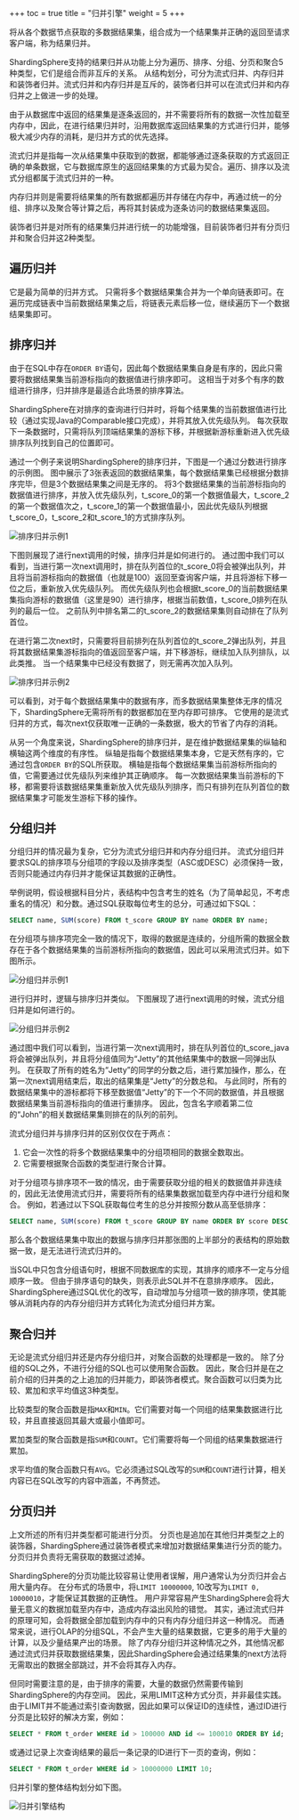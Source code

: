 +++
toc = true
title = "归并引擎"
weight = 5
+++

将从各个数据节点获取的多数据结果集，组合成为一个结果集并正确的返回至请求客户端，称为结果归并。

ShardingSphere支持的结果归并从功能上分为遍历、排序、分组、分页和聚合5种类型，它们是组合而非互斥的关系。
从结构划分，可分为流式归并、内存归并和装饰者归并。流式归并和内存归并是互斥的，装饰者归并可以在流式归并和内存归并之上做进一步的处理。

由于从数据库中返回的结果集是逐条返回的，并不需要将所有的数据一次性加载至内存中，因此，在进行结果归并时，沿用数据库返回结果集的方式进行归并，能够极大减少内存的消耗，是归并方式的优先选择。

流式归并是指每一次从结果集中获取到的数据，都能够通过逐条获取的方式返回正确的单条数据，它与数据库原生的返回结果集的方式最为契合。遍历、排序以及流式分组都属于流式归并的一种。

内存归并则是需要将结果集的所有数据都遍历并存储在内存中，再通过统一的分组、排序以及聚合等计算之后，再将其封装成为逐条访问的数据结果集返回。

装饰者归并是对所有的结果集归并进行统一的功能增强，目前装饰者归并有分页归并和聚合归并这2种类型。

## 遍历归并

它是最为简单的归并方式。
只需将多个数据结果集合并为一个单向链表即可。在遍历完成链表中当前数据结果集之后，将链表元素后移一位，继续遍历下一个数据结果集即可。

## 排序归并

由于在SQL中存在`ORDER BY`语句，因此每个数据结果集自身是有序的，因此只需要将数据结果集当前游标指向的数据值进行排序即可。
这相当于对多个有序的数组进行排序，归并排序是最适合此场景的排序算法。

ShardingSphere在对排序的查询进行归并时，将每个结果集的当前数据值进行比较（通过实现Java的Comparable接口完成），并将其放入优先级队列。
每次获取下一条数据时，只需将队列顶端结果集的游标下移，并根据新游标重新进入优先级排序队列找到自己的位置即可。

通过一个例子来说明ShardingSphere的排序归并，下图是一个通过分数进行排序的示例图。
图中展示了3张表返回的数据结果集，每个数据结果集已经根据分数排序完毕，但是3个数据结果集之间是无序的。
将3个数据结果集的当前游标指向的数据值进行排序，并放入优先级队列，t_score_0的第一个数据值最大，t_score_2的第一个数据值次之，t_score_1的第一个数据值最小，因此优先级队列根据t_score_0，t_score_2和t_score_1的方式排序队列。

![排序归并示例1](http://shardingsphere.jd.com/document/current/img/sharding/order_by_merge_1.png)

下图则展现了进行next调用的时候，排序归并是如何进行的。
通过图中我们可以看到，当进行第一次next调用时，排在队列首位的t_score_0将会被弹出队列，并且将当前游标指向的数据值（也就是100）返回至查询客户端，并且将游标下移一位之后，重新放入优先级队列。
而优先级队列也会根据t_score_0的当前数据结果集指向游标的数据值（这里是90）进行排序，根据当前数值，t_score_0排列在队列的最后一位。
之前队列中排名第二的t_score_2的数据结果集则自动排在了队列首位。

在进行第二次next时，只需要将目前排列在队列首位的t_score_2弹出队列，并且将其数据结果集游标指向的值返回至客户端，并下移游标，继续加入队列排队，以此类推。
当一个结果集中已经没有数据了，则无需再次加入队列。

![排序归并示例2](http://shardingsphere.jd.com/document/current/img/sharding/order_by_merge_2.png)

可以看到，对于每个数据结果集中的数据有序，而多数据结果集整体无序的情况下，ShardingSphere无需将所有的数据都加在至内存即可排序。
它使用的是流式归并的方式，每次next仅获取唯一正确的一条数据，极大的节省了内存的消耗。

从另一个角度来说，ShardingSphere的排序归并，是在维护数据结果集的纵轴和横轴这两个维度的有序性。
纵轴是指每个数据结果集本身，它是天然有序的，它通过包含`ORDER BY`的SQL所获取。
横轴是指每个数据结果集当前游标所指向的值，它需要通过优先级队列来维护其正确顺序。
每一次数据结果集当前游标的下移，都需要将该数据结果集重新放入优先级队列排序，而只有排列在队列首位的数据结果集才可能发生游标下移的操作。

## 分组归并

分组归并的情况最为复杂，它分为流式分组归并和内存分组归并。
流式分组归并要求SQL的排序项与分组项的字段以及排序类型（ASC或DESC）必须保持一致，否则只能通过内存归并才能保证其数据的正确性。

举例说明，假设根据科目分片，表结构中包含考生的姓名（为了简单起见，不考虑重名的情况）和分数。通过SQL获取每位考生的总分，可通过如下SQL：

```sql
SELECT name, SUM(score) FROM t_score GROUP BY name ORDER BY name;
```

在分组项与排序项完全一致的情况下，取得的数据是连续的，分组所需的数据全数存在于各个数据结果集的当前游标所指向的数据值，因此可以采用流式归并。如下图所示。

![分组归并示例1](http://shardingsphere.jd.com/document/current/img/sharding/group_by_merge_1_v3.png)

进行归并时，逻辑与排序归并类似。
下图展现了进行next调用的时候，流式分组归并是如何进行的。

![分组归并示例2](http://shardingsphere.jd.com/document/current/img/sharding/group_by_merge_2_v2.png)

通过图中我们可以看到，当进行第一次next调用时，排在队列首位的t_score_java将会被弹出队列，并且将分组值同为“Jetty”的其他结果集中的数据一同弹出队列。
在获取了所有的姓名为“Jetty”的同学的分数之后，进行累加操作，那么，在第一次next调用结束后，取出的结果集是“Jetty”的分数总和。
与此同时，所有的数据结果集中的游标都将下移至数据值“Jetty”的下一个不同的数据值，并且根据数据结果集当前游标指向的值进行重排序。
因此，包含名字顺着第二位的“John”的相关数据结果集则排在的队列的前列。

流式分组归并与排序归并的区别仅仅在于两点：

1. 它会一次性的将多个数据结果集中的分组项相同的数据全数取出。
2. 它需要根据聚合函数的类型进行聚合计算。

对于分组项与排序项不一致的情况，由于需要获取分组的相关的数据值并非连续的，因此无法使用流式归并，需要将所有的结果集数据加载至内存中进行分组和聚合。
例如，若通过以下SQL获取每位考生的总分并按照分数从高至低排序：

```sql
SELECT name, SUM(score) FROM t_score GROUP BY name ORDER BY score DESC;
```

那么各个数据结果集中取出的数据与排序归并那张图的上半部分的表结构的原始数据一致，是无法进行流式归并的。

当SQL中只包含分组语句时，根据不同数据库的实现，其排序的顺序不一定与分组顺序一致。
但由于排序语句的缺失，则表示此SQL并不在意排序顺序。
因此，ShardingSphere通过SQL优化的改写，自动增加与分组项一致的排序项，使其能够从消耗内存的内存分组归并方式转化为流式分组归并方案。

## 聚合归并

无论是流式分组归并还是内存分组归并，对聚合函数的处理都是一致的。
除了分组的SQL之外，不进行分组的SQL也可以使用聚合函数。
因此，聚合归并是在之前介绍的归并类的之上追加的归并能力，即装饰者模式。聚合函数可以归类为比较、累加和求平均值这3种类型。

比较类型的聚合函数是指`MAX`和`MIN`。它们需要对每一个同组的结果集数据进行比较，并且直接返回其最大或最小值即可。

累加类型的聚合函数是指`SUM`和`COUNT`。它们需要将每一个同组的结果集数据进行累加。

求平均值的聚合函数只有`AVG`。它必须通过SQL改写的`SUM`和`COUNT`进行计算，相关内容已在SQL改写的内容中涵盖，不再赘述。

## 分页归并

上文所述的所有归并类型都可能进行分页。
分页也是追加在其他归并类型之上的装饰器，ShardingSphere通过装饰者模式来增加对数据结果集进行分页的能力。
分页归并负责将无需获取的数据过滤掉。

ShardingSphere的分页功能比较容易让使用者误解，用户通常认为分页归并会占用大量内存。
在分布式的场景中，将`LIMIT 10000000`, 10改写为`LIMIT 0, 10000010`，才能保证其数据的正确性。
用户非常容易产生ShardingSphere会将大量无意义的数据加载至内存中，造成内存溢出风险的错觉。
其实，通过流式归并的原理可知，会将数据全部加载到内存中的只有内存分组归并这一种情况。
而通常来说，进行OLAP的分组SQL，不会产生大量的结果数据，它更多的用于大量的计算，以及少量结果产出的场景。
除了内存分组归并这种情况之外，其他情况都通过流式归并获取数据结果集，因此ShardingSphere会通过结果集的next方法将无需取出的数据全部跳过，并不会将其存入内存。

但同时需要注意的是，由于排序的需要，大量的数据仍然需要传输到ShardingSphere的内存空间。
因此，采用LIMIT这种方式分页，并非最佳实践。 由于LIMIT并不能通过索引查询数据，因此如果可以保证ID的连续性，通过ID进行分页是比较好的解决方案，例如：

```sql
SELECT * FROM t_order WHERE id > 100000 AND id <= 100010 ORDER BY id;
```

或通过记录上次查询结果的最后一条记录的ID进行下一页的查询，例如：

```sql
SELECT * FROM t_order WHERE id > 10000000 LIMIT 10;
```

归并引擎的整体结构划分如下图。

![归并引擎结构](http://shardingsphere.jd.com/document/current/img/sharding/merge_architecture_cn.png)
